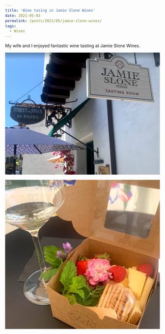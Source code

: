 ```yaml
---
title: 'Wine tasing in Jamie Slone Wines'
date: 2021-05-03
permalink: /posts/2021/05/jamie-slone-wines/
tags:
  - Wines
---
```

My wife and I enjoyed fantastic wine tasting at Jamie Slone Wines.

<img src="/images/2021-06-28-18-47-04.png" style="display: block; margin: auto;" />
<br>
<img src="/images/2021-06-28-18-45-16.png" style="display: block; margin: auto;"/>